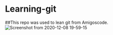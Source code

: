 # Learning-git
##This repo was used to lean git from Amigoscode.
![Screenshot from 2020-12-08 19-59-15](https://user-images.githubusercontent.com/76531339/139791387-f296610e-3734-4078-97d0-27bc7c61e5d2.png)

